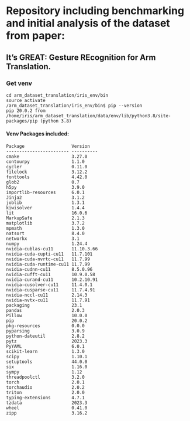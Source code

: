 # Repository including benchmarking and initial analysis of the dataset from paper: 
## It’s GREAT: Gesture REcognition for Arm Translation.


### Get venv

    cd arm_dataset_translation/iris_env/bin
    source activate
    /arm_dataset_translation/iris_env/bin$ pip --version
    pip 20.0.2 from /home/iris/arm_dataset_translation/data/env/lib/python3.8/site-packages/pip (python 3.8)

#### Venv Packages included:
    Package                  Version   
    ------------------------ ----------
    cmake                    3.27.0    
    contourpy                1.1.0     
    cycler                   0.11.0    
    filelock                 3.12.2    
    fonttools                4.42.0    
    glob2                    0.7       
    h5py                     3.9.0     
    importlib-resources      6.0.1     
    Jinja2                   3.1.2     
    joblib                   1.3.1     
    kiwisolver               1.4.4     
    lit                      16.0.6    
    MarkupSafe               2.1.3     
    matplotlib               3.7.2     
    mpmath                   1.3.0     
    natsort                  8.4.0     
    networkx                 3.1       
    numpy                    1.24.4    
    nvidia-cublas-cu11       11.10.3.66
    nvidia-cuda-cupti-cu11   11.7.101  
    nvidia-cuda-nvrtc-cu11   11.7.99   
    nvidia-cuda-runtime-cu11 11.7.99   
    nvidia-cudnn-cu11        8.5.0.96  
    nvidia-cufft-cu11        10.9.0.58 
    nvidia-curand-cu11       10.2.10.91
    nvidia-cusolver-cu11     11.4.0.1  
    nvidia-cusparse-cu11     11.7.4.91 
    nvidia-nccl-cu11         2.14.3    
    nvidia-nvtx-cu11         11.7.91   
    packaging                23.1      
    pandas                   2.0.3     
    Pillow                   10.0.0    
    pip                      20.0.2    
    pkg-resources            0.0.0     
    pyparsing                3.0.9     
    python-dateutil          2.8.2     
    pytz                     2023.3    
    PyYAML                   6.0.1     
    scikit-learn             1.3.0     
    scipy                    1.10.1    
    setuptools               44.0.0    
    six                      1.16.0    
    sympy                    1.12      
    threadpoolctl            3.2.0     
    torch                    2.0.1     
    torchaudio               2.0.2     
    triton                   2.0.0     
    typing-extensions        4.7.1     
    tzdata                   2023.3    
    wheel                    0.41.0    
    zipp                     3.16.2 
